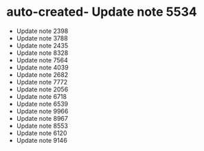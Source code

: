 # auto-created- Update note 5534
- Update note 2398
- Update note 3788
- Update note 2435
- Update note 8328
- Update note 7564
- Update note 4039
- Update note 2682
- Update note 7772
- Update note 2056
- Update note 6718
- Update note 6539
- Update note 9966
- Update note 8967
- Update note 8553
- Update note 6120
- Update note 9146
